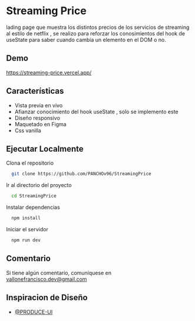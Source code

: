 # Streaming Price

lading page que muestra los distintos precios de los servicios de streaming al estilo de netflix , se realizo para reforzar los conosimientos del hook de useState para saber cuando cambia un elemento en el DOM o no. 


## Demo

https://streaming-price.vercel.app/


## Características

- Vista previa en vivo
- Afianzar conocimiento del hook useState , solo se implemento este
- Diseño responsivo
- Maquetado en Figma
- Css vanilla 

## Ejecutar Localmente

Clona el repositorio

```bash
  git clone https://github.com/PANCHOv96/StreamingPrice
```

Ir al directorio del proyecto

```bash
  cd StreamingPrice
```

Instalar dependencias

```bash
  npm install
```

Iniciar el servidor

```bash
  npm run dev
```


## Comentario

Si tiene algún comentario, comuníquese en vallonefrancisco.dev@gmail.com


## Inspiracion de Diseño

- [@PRODUCE-UI](https://produce-ui.com/)
